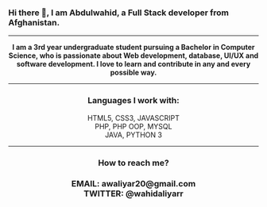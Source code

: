 ### Hi there 👋, I am Abdulwahid, a Full Stack developer from Afghanistan.

<div style="text-align: center;">
<hr>
<b>I am a 3rd year undergraduate student pursuing a Bachelor in Computer Science, who is passionate about Web development, database, UI/UX and software development. I love to learn and contribute in any and every possible way.</b>
<hr>
<h3>Languages I work with:</h3>
HTML5, CSS3, JAVASCRIPT<br>
PHP, PHP OOP, MYSQL<br>
JAVA, PYTHON 3
<hr>
<h3>How to reach me?<h3>
EMAIL: awaliyar20@gmail.com<br>
TWITTER: @wahidaliyarr
</div>
